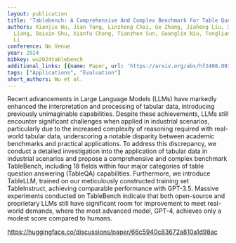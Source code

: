 ```yaml
---
layout: publication
title: 'Tablebench: A Comprehensive And Complex Benchmark For Table Question Answering'
authors: Xianjie Wu, Jian Yang, Linzheng Chai, Ge Zhang, Jiaheng Liu, Xinrun Du, di
  Liang, Daixin Shu, Xianfu Cheng, Tianzhen Sun, Guanglin Niu, Tongliang Li, Zhoujun
  Li
conference: No Venue
year: 2024
bibkey: wu2024tablebench
additional_links: [{name: Paper, url: 'https://arxiv.org/abs/hf2408.09174'}]
tags: ["Applications", "Evaluation"]
short_authors: Wu et al.
---
```

Recent advancements in Large Language Models (LLMs) have markedly enhanced the interpretation and processing of tabular data, introducing previously unimaginable capabilities. Despite these achievements, LLMs still encounter significant challenges when applied in industrial scenarios, particularly due to the increased complexity of reasoning required with real-world tabular data, underscoring a notable disparity between academic benchmarks and practical applications. To address this discrepancy, we conduct a detailed investigation into the application of tabular data in industrial scenarios and propose a comprehensive and complex benchmark TableBench, including 18 fields within four major categories of table question answering (TableQA) capabilities. Furthermore, we introduce TableLLM, trained on our meticulously constructed training set TableInstruct, achieving comparable performance with GPT-3.5. Massive experiments conducted on TableBench indicate that both open-source and proprietary LLMs still have significant room for improvement to meet real-world demands, where the most advanced model, GPT-4, achieves only a modest score compared to humans.

https://huggingface.co/discussions/paper/66c5940c83672a810a1d98ac